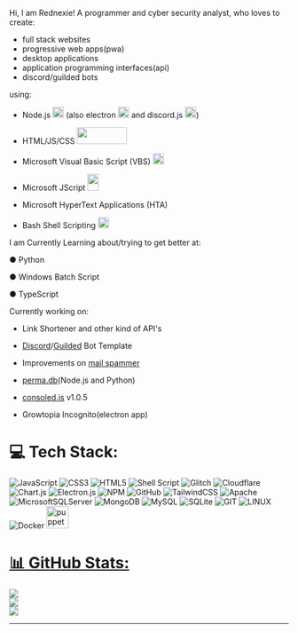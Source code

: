 Hi, I am Rednexie! A programmer and cyber security analyst, who loves to create:

- full stack websites
- progressive web apps(pwa)
- desktop applications
- application programming interfaces(api)
- discord/guilded bots

using:


- Node.js <img src='https://encrypted-tbn0.gstatic.com/images?q=tbn:ANd9GcR_5WV7VpA7O5nDNXRiO9WhuwwGvVHwTc5Nww&usqp=CAU' width="20" height="20"></img> (also electron <img src='https://user-images.githubusercontent.com/3600593/60781010-41dfae80-a173-11e9-99f9-03a8b712b87d.png' width="20" height="20"></img> and discord.js <img src='https://encrypted-tbn0.gstatic.com/images?q=tbn:ANd9GcT0dzhAZ5lC0HknAS5rztchyPMSHeMoVHXX9MaokIWqA22sp0jEKVqoQHZEOiUTdAZaQSw&usqp=CAU' width="20" height="20"></img>)

- HTML/JS/CSS  <img src='https://cdn.vectorstock.com/i/preview-1x/25/67/set-three-icons-html-css-javascript-vector-26022567.jpg' width="90" height="30"></img>

- Microsoft Visual Basic Script (VBS) <img src='https://w7.pngwing.com/pngs/237/332/png-transparent-vbscript-scripting-language-visual-basic-microsoft-analyst-angle-text-rectangle-thumbnail.png' width="20" height="20"></img>

- Microsoft JScript <img src='https://camo.githubusercontent.com/183ae4a2855e0a8d5734c3abe41ac032195abe16ce711d02641d1542bef16d4d/68747470733a2f2f63646e2e646973636f72646170702e636f6d2f6174746163686d656e74732f313133373836333734313036313438343539342f313136393838383131303837323632353135322f696d6167652e706e673f65783d36353537306133352669733d363534343935333526686d3d6464326530656639623636623832323030623565386262653062626232333631373238666539666163333263306339393239613138653765333361623661396526' width="20" height="30"></img>

- Microsoft HyperText Applications (HTA)

- Bash Shell Scripting <img src='https://cdn.icon-icons.com/icons2/2367/PNG/512/terminal_shell_icon_143501.png' width="20" height="20"></img>



I am Currently Learning about/trying to get better at:



● Python

● Windows Batch Script

● TypeScript



 Currently working on:



- Link Shortener and other kind of API's

- [Discord](https://github.com/Rednexie/discord-template)/[Guilded](https://github.com/Rednexie/guilded-template) Bot Template

- Improvements on [mail spammer](https://github.com/Rednexie/mail-interface) 

- [perma.db](https://npmjs.com/perma.db)(Node.js and Python)

- [consoled.js](https://npmjs.com/consoled.js) v1.0.5

- Growtopia Incognito(electron app)



# 💻 Tech Stack:
![JavaScript](https://img.shields.io/badge/javascript-%23323330.svg?style=for-the-badge&logo=javascript&logoColor=%23F7DF1E) ![CSS3](https://img.shields.io/badge/css3-%231572B6.svg?style=for-the-badge&logo=css3&logoColor=white) ![HTML5](https://img.shields.io/badge/html5-%23E34F26.svg?style=for-the-badge&logo=html5&logoColor=white) ![Shell Script](https://img.shields.io/badge/shell_script-%23121011.svg?style=for-the-badge&logo=gnu-bash&logoColor=white) ![Glitch](https://img.shields.io/badge/glitch-%233333FF.svg?style=for-the-badge&logo=glitch&logoColor=white) ![Cloudflare](https://img.shields.io/badge/Cloudflare-F38020?style=for-the-badge&logo=Cloudflare&logoColor=white) ![Chart.js](https://img.shields.io/badge/chart.js-F5788D.svg?style=for-the-badge&logo=chart.js&logoColor=white) ![Electron.js](https://img.shields.io/badge/Electron-191970?style=for-the-badge&logo=Electron&logoColor=white) ![NPM](https://img.shields.io/badge/NPM-%23000000.svg?style=for-the-badge&logo=npm&logoColor=white) ![GitHub](https://img.shields.io/badge/GitHub-%23121011.svg?style=for-the-badge&logo=github&logoColor=white) ![TailwindCSS](https://img.shields.io/badge/tailwindcss-%2338B2AC.svg?style=for-the-badge&logo=tailwind-css&logoColor=white) ![Apache](https://img.shields.io/badge/apache-%23D42029.svg?style=for-the-badge&logo=apache&logoColor=white) ![MicrosoftSQLServer](https://img.shields.io/badge/Microsoft%20SQL%20Sever-CC2927?style=for-the-badge&logo=microsoft%20sql%20server&logoColor=white) ![MongoDB](https://img.shields.io/badge/MongoDB-%234ea94b.svg?style=for-the-badge&logo=mongodb&logoColor=white) ![MySQL](https://img.shields.io/badge/mysql-%2300f.svg?style=for-the-badge&logo=mysql&logoColor=white) ![SQLite](https://img.shields.io/badge/sqlite-%2307405e.svg?style=for-the-badge&logo=sqlite&logoColor=white) ![GIT](https://img.shields.io/badge/Git-fc6d26?style=for-the-badge&logo=git&logoColor=white) ![LINUX](https://img.shields.io/badge/Linux-FCC624?style=for-the-badge&logo=linux&logoColor=black) ![Docker](https://img.shields.io/badge/docker-%230db7ed.svg?style=for-the-badge&logo=docker&logoColor=white) <a href="https://github.com/puppeteer/puppeteer" target="_blank" rel="noreferrer"> <img src="https://www.vectorlogo.zone/logos/pptrdev/pptrdev-official.svg" alt="puppeteer" width="40" height="40"/> </a> <a href="https://www.sqlite.org/" target="_blank" rel="noreferrer">
# 📊 GitHub Stats:
![](https://github-readme-stats.vercel.app/api?username=Rednexie&theme=dark&hide_border=false&include_all_commits=false&count_private=false)<br/>
![](https://github-readme-streak-stats.herokuapp.com/?user=Rednexie&theme=dark&hide_border=false)<br/>
![](https://github-readme-stats.vercel.app/api/top-langs/?username=Rednexie&theme=dark&hide_border=false&include_all_commits=false&count_private=false&layout=compact)

---
<!-- Proudly created with GPRM ( https://gprm.itsvg.in ) -->
